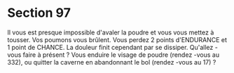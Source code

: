 # Section 97

Il vous est presque impossible d'avaler la poudre et vous vous
mettez à tousser. Vos poumons vous brûlent. Vous perdez 2 points
d'ENDURANCE et 1 point de CHANCE. La douleur finit
cependant par se dissiper. Qu'allez -vous faire à présent ? Vous
enduire le visage de poudre (rendez -vous au  332), ou quitter la
caverne en abandonnant le bol (rendez -vous au  17) ?